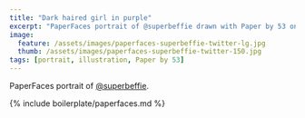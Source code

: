 ```yaml
---
title: "Dark haired girl in purple"
excerpt: "PaperFaces portrait of @superbeffie drawn with Paper by 53 on an iPad."
image: 
  feature: /assets/images/paperfaces-superbeffie-twitter-lg.jpg
  thumb: /assets/images/paperfaces-superbeffie-twitter-150.jpg
tags: [portrait, illustration, Paper by 53]
---
```


PaperFaces portrait of [@superbeffie](http://twitter.com/superbeffie).

{% include boilerplate/paperfaces.md %}